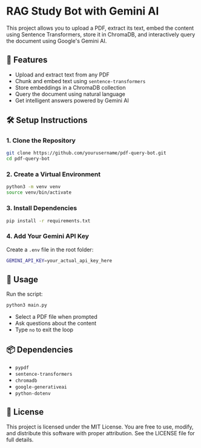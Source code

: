 
# RAG Study Bot with Gemini AI

This project allows you to upload a PDF, extract its text, embed the content using Sentence Transformers, store it in ChromaDB, and interactively query the document using Google's Gemini AI.

## 🚀 Features
- Upload and extract text from any PDF
- Chunk and embed text using `sentence-transformers`
- Store embeddings in a ChromaDB collection
- Query the document using natural language
- Get intelligent answers powered by Gemini AI

## 🛠 Setup Instructions

### 1. Clone the Repository
```bash
git clone https://github.com/yourusername/pdf-query-bot.git
cd pdf-query-bot
```

### 2. Create a Virtual Environment
```bash
python3 -m venv venv
source venv/bin/activate
```

### 3. Install Dependencies
```bash
pip install -r requirements.txt
```

### 4. Add Your Gemini API Key
Create a `.env` file in the root folder:
```bash
GEMINI_API_KEY=your_actual_api_key_here
```

## 📄 Usage
Run the script:
```bash
python3 main.py
```

- Select a PDF file when prompted
- Ask questions about the content
- Type `no` to exit the loop

## 📦 Dependencies
- `pypdf`
- `sentence-transformers`
- `chromadb`
- `google-generativeai`
- `python-dotenv`

## 📄 License
This project is licensed under the MIT License. You are free to use, modify, and distribute this software with proper attribution. See the LICENSE file for full details.
